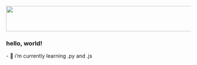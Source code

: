 <img src="https://github.com/user-attachments/assets/42b68d3e-4ac4-42e1-ab75-c1d44c7cda6a" width="600px" height="70px">
<h3>
hello, world!
</h3>
- 🌱 i’m currently learning .py and .js

